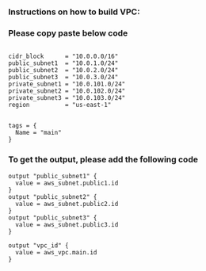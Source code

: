 ### Instructions on how to build VPC:

### Please copy paste below code

```

cidr_block      = "10.0.0.0/16"
public_subnet1  = "10.0.1.0/24"
public_subnet2  = "10.0.2.0/24"
public_subnet3  = "10.0.3.0/24"
private_subnet1 = "10.0.101.0/24"
private_subnet2 = "10.0.102.0/24"
private_subnet3 = "10.0.103.0/24"
region          = "us-east-1"


tags = {
  Name = "main"
}
```
### To get the output, please add the following code
```
output "public_subnet1" {
  value = aws_subnet.public1.id
}
output "public_subnet2" {
  value = aws_subnet.public2.id
}
output "public_subnet3" {
  value = aws_subnet.public3.id
}

output "vpc_id" {
  value = aws_vpc.main.id
}
```
